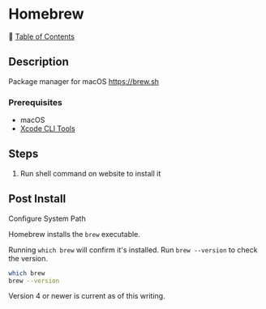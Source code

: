 # Homebrew

📁 [Table of Contents](README.md)

## Description

Package manager for macOS <https://brew.sh>

### Prerequisites

- macOS
- [Xcode CLI Tools](xcode_cli_tools.md)

## Steps

1. Run shell command on website to install it

## Post Install

Configure System Path

Homebrew installs the `brew` executable.

Running `which brew` will confirm it's installed. Run `brew --version` to check the version.

```sh
which brew
brew --version
```

Version 4 or newer is current as of this writing.
